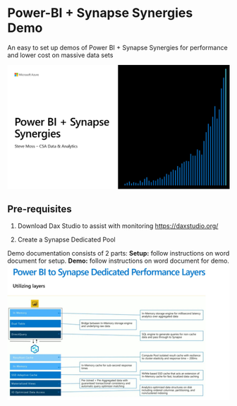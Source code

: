 # Power-BI + Synapse Synergies Demo

An easy to set up demos of Power BI + Synapse Synergies for performance and lower cost on massive data sets

![summary](https://github.com/stevemoss-microsoft/Power-BI---Synapse-Demo/blob/main/splash%20page.jpg?raw=true)

## Pre-requisites
1) Download Dax Studio to assist with monitoring
https://daxstudio.org/

2) Create a Synapse Dedicated Pool

Demo documentation consists of 2 parts:
<b>Setup:</b>  follow instructions on word document for setup.
<b>Demo:</b>  follow instructions on word document for demo. 
![summary](https://github.com/stevemoss-microsoft/Power-BI---Synapse-Demo/blob/main/Power%20BI%20Dedicated%20Layers.jpg?raw=true)

  
